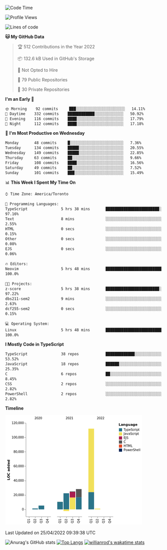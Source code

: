 <!--START_SECTION:waka-->
![Code Time](http://img.shields.io/badge/Code%20Time-213%20hrs%2044%20mins-blue)

![Profile Views](http://img.shields.io/badge/Profile%20Views-6-blue)

![Lines of code](https://img.shields.io/badge/From%20Hello%20World%20I%27ve%20Written-203%20Thousand%20lines%20of%20code-blue)

**🐱 My GitHub Data** 

> 🏆 512 Contributions in the Year 2022
 > 
> 📦 132.6 kB Used in GitHub's Storage 
 > 
> 🚫 Not Opted to Hire
 > 
> 📜 79 Public Repositories 
 > 
> 🔑 30 Private Repositories  
 > 
**I'm an Early 🐤** 

```text
🌞 Morning    92 commits     ███░░░░░░░░░░░░░░░░░░░░░░   14.11% 
🌆 Daytime    332 commits    ████████████░░░░░░░░░░░░░   50.92% 
🌃 Evening    116 commits    ████░░░░░░░░░░░░░░░░░░░░░   17.79% 
🌙 Night      112 commits    ████░░░░░░░░░░░░░░░░░░░░░   17.18%

```
📅 **I'm Most Productive on Wednesday** 

```text
Monday       48 commits     █░░░░░░░░░░░░░░░░░░░░░░░░   7.36% 
Tuesday      134 commits    █████░░░░░░░░░░░░░░░░░░░░   20.55% 
Wednesday    149 commits    █████░░░░░░░░░░░░░░░░░░░░   22.85% 
Thursday     63 commits     ██░░░░░░░░░░░░░░░░░░░░░░░   9.66% 
Friday       108 commits    ████░░░░░░░░░░░░░░░░░░░░░   16.56% 
Saturday     49 commits     ██░░░░░░░░░░░░░░░░░░░░░░░   7.52% 
Sunday       101 commits    ███░░░░░░░░░░░░░░░░░░░░░░   15.49%

```


📊 **This Week I Spent My Time On** 

```text
⌚︎ Time Zone: America/Toronto

💬 Programming Languages: 
TypeScript               5 hrs 38 mins       ████████████████████████░   97.16% 
Text                     8 mins              ░░░░░░░░░░░░░░░░░░░░░░░░░   2.55% 
HTML                     0 secs              ░░░░░░░░░░░░░░░░░░░░░░░░░   0.15% 
Other                    0 secs              ░░░░░░░░░░░░░░░░░░░░░░░░░   0.08% 
EJS                      0 secs              ░░░░░░░░░░░░░░░░░░░░░░░░░   0.06%

🔥 Editors: 
Neovim                   5 hrs 48 mins       █████████████████████████   100.0%

🐱‍💻 Projects: 
z-score                  5 hrs 38 mins       ████████████████████████░   97.22% 
dbs211-sem2              9 mins              ░░░░░░░░░░░░░░░░░░░░░░░░░   2.63% 
dcf255-sem2              0 secs              ░░░░░░░░░░░░░░░░░░░░░░░░░   0.15%

💻 Operating System: 
Linux                    5 hrs 48 mins       █████████████████████████   100.0%

```

**I Mostly Code in TypeScript** 

```text
TypeScript               38 repos            █████████████░░░░░░░░░░░░   53.52% 
JavaScript               18 repos            ██████░░░░░░░░░░░░░░░░░░░   25.35% 
C                        6 repos             ██░░░░░░░░░░░░░░░░░░░░░░░   8.45% 
CSS                      2 repos             ░░░░░░░░░░░░░░░░░░░░░░░░░   2.82% 
PowerShell               2 repos             ░░░░░░░░░░░░░░░░░░░░░░░░░   2.82%

```


**Timeline**

![Chart not found](https://raw.githubusercontent.com/wise-introvert/wise-introvert/master/charts/bar_graph.png) 


 Last Updated on 25/04/2022 09:39:38 UTC
<!--END_SECTION:waka-->

![Anurag's GitHub stats](https://github-readme-stats.vercel.app/api?username=wise-introvert&count_private=true&show_icons=true)
[![Top Langs](https://github-readme-stats.vercel.app/api/top-langs/?username=wise-introvert&langs_count=10)](https://github.com/anuraghazra/github-readme-stats)
[![willianrod's wakatime stats](https://github-readme-stats.vercel.app/api/wakatime?username=wiseintrovert)](https://github.com/anuraghazra/github-readme-stats)
